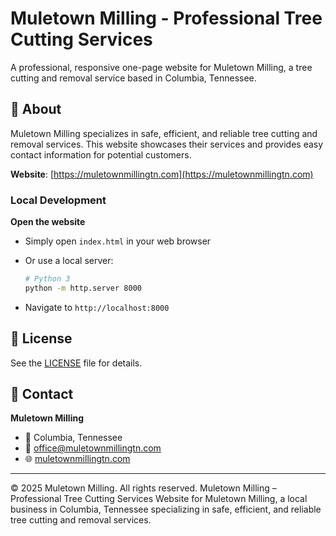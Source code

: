 # Muletown Milling - Professional Tree Cutting Services

A professional, responsive one-page website for Muletown Milling, a tree cutting and removal service based in Columbia, Tennessee.

## 🌲 About

Muletown Milling specializes in safe, efficient, and reliable tree cutting and removal services. This website showcases their services and provides easy contact information for potential customers.

**Website**: [https://muletownmillingtn.com](https://muletownmillingtn.com)

### Local Development

**Open the website**

- Simply open `index.html` in your web browser
- Or use a local server:

  ```bash
  # Python 3
  python -m http.server 8000
  ```

- Navigate to `http://localhost:8000`

## 📄 License

See the [LICENSE](LICENSE) file for details.

## 📧 Contact

**Muletown Milling**

- 📍 Columbia, Tennessee
- 📧 office@muletownmillingtn.com
- 🌐 [muletownmillingtn.com](https://muletownmillingtn.com)

---

© 2025 Muletown Milling. All rights reserved.
Muletown Milling – Professional Tree Cutting Services Website for Muletown Milling, a local business in Columbia, Tennessee specializing in safe, efficient, and reliable tree cutting and removal services.
